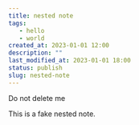 ```yaml
---
title: nested note
tags: 
   - hello
   - world
created_at: 2023-01-01 12:00
description: ""
last_modified_at: 2023-01-01 18:00
status: publish
slug: nested-note
---
```


Do not delete me

This is a fake nested note.

